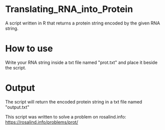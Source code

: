 # Translating_RNA_into_Protein
A script written in R that returns a protein string encoded by the given RNA string.

# How to use
Write your RNA string inside a txt file named "prot.txt" and place it beside the script. 

# Output
The script will return the encoded protein string in a txt file named "output.txt"

This script was written to solve a problem on rosalind.info: https://rosalind.info/problems/prot/
